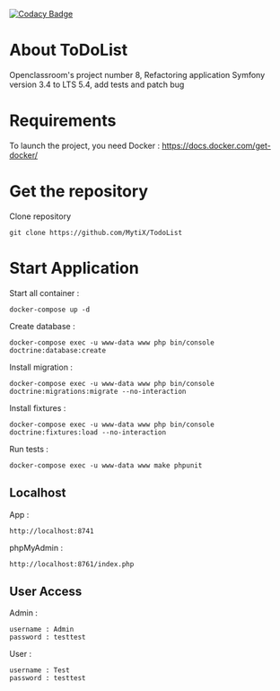 [![Codacy Badge](https://app.codacy.com/project/badge/Grade/952424dbc1164936ac4434dba39051d5)](https://www.codacy.com/gh/MytiX/TodoList/dashboard?utm_source=github.com&amp;utm_medium=referral&amp;utm_content=MytiX/TodoList&amp;utm_campaign=Badge_Grade)

# About ToDoList

Openclassroom's project number 8, Refactoring application Symfony version 3.4 to LTS 5.4, add tests and patch bug

# Requirements

To launch the project, you need Docker : https://docs.docker.com/get-docker/

# Get the repository

Clone repository
```
git clone https://github.com/MytiX/TodoList
```

# Start Application
Start all container :
```
docker-compose up -d
```
Create database :
```
docker-compose exec -u www-data www php bin/console doctrine:database:create
```
Install migration :
```
docker-compose exec -u www-data www php bin/console doctrine:migrations:migrate --no-interaction
```
Install fixtures :
```
docker-compose exec -u www-data www php bin/console doctrine:fixtures:load --no-interaction
```
Run tests :
```
docker-compose exec -u www-data www make phpunit
```
## Localhost
App :
```
http://localhost:8741
```
phpMyAdmin :
```
http://localhost:8761/index.php
```
## User Access
Admin :
```
username : Admin
password : testtest
```
User :
```
username : Test
password : testtest
```
